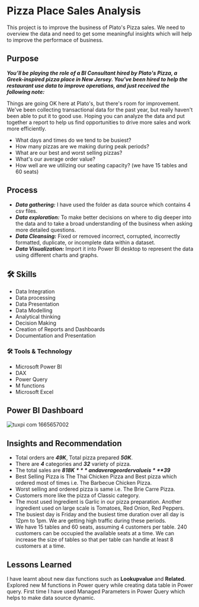 
# Pizza Place Sales Analysis
This project is to improve the business of Plato's Pizza sales. We need to overview the data and need to get some meaningful insights which will help to improve the performace of business.
## Purpose
***You’ll be playing the role of a BI Consultant hired by Plato's Pizza, a Greek-inspired pizza place in New Jersey. You've been hired to help the restaurant use data to improve operations, and just received the following note:***

Things are going OK here at Plato's, but there's room for improvement. We've been collecting transactional data for the past year, but really haven't been able to put it to good use. Hoping you can analyze the data and put together a report to help us find opportunities to drive more sales and work more efficiently.
- What days and times do we tend to be busiest?
- How many pizzas are we making during peak periods?
- What are our best and worst selling pizzas?
- What's our average order value?
- How well are we utilizing our seating capacity? (we have 15 tables and 60 seats)
## Process
- ***Data gathering:*** I have used the folder as data source which contains 4 csv files. 
- ***Data exploration:*** To make better decisions on where to dig deeper into the data and to take a broad understanding of the business when asking more detailed questions.
- ***Data Cleansing:*** Fixed or removed incorrect, corrupted, incorrectly formatted, duplicate, or incomplete data within a dataset.
- ***Data Visualization:*** Import it into Power BI desktop to represent the data using different charts and graphs.


## 🛠 Skills
- Data Integration
- Data processing
- Data Presentation
- Data Modelling
- Analytical thinking
- Decision Making 
- Creation of Reports and Dashboards
- Documentation and Presentation


### 🛠 Tools & Technology
- Microsoft Power BI
- DAX
- Power Query
- M functions
- Microsoft Excel
## Power BI Dashboard

![tuxpi com 1665657002](https://user-images.githubusercontent.com/92555446/195662326-14aa5919-bf59-4722-8700-99eb52ec0887.jpg)

## Insights and Recommendation
- Total orders are ***49K***, Total pizza prepared ***50K***.
- There are ***4*** categories and  ***32*** variety of pizza.
- The total sales are ***$818K*** and average order value is ***$39*** 
- Best Selling Pizza is The Thai Chicken Pizza and Best pizza which ordered most of times i.e. The Barbecue Chicken Pizza.
- Worst selling and ordered pizza is same i.e. The Brie Carre Pizza.
- Customers more like the pizza of Classic category.
- The most used Ingredient is Garlic in our pizza preparation. Another ingredient used on large scale is Tomatoes, Red Onion, Red Peppers.
- The busiest day is Friday and the busiest time duration over all day is 12pm to 1pm. We are getting high traffic during these periods.
- We have 15 tables and 60 seats, assuming 4 customers per table. 240 customers can be occupied the available seats at a time. We can increase the size of tables so that per table can handle at least 8 customers at a time.
## Lessons Learned

I have learnt about new dax functions such as **Lookupvalue** and **Related**. Explored new M functions in Power query while creating data table in Power query. First time I have used Managed Parameters in Power Query which helps to make data source dynamic.
